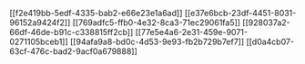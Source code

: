 [[f2e419bb-5edf-4335-bab2-e66e23e1a6ad]]
[[e37e6bcb-23df-4451-8031-96152a9424f2]]
[[769adfc5-ffb0-4e32-8ca3-71ec29061fa5]]
[[928037a2-66df-46de-b91c-c338815ff2cb]]
[[77e5e4a6-2e31-459e-9071-0271105bceb1]]
[[94afa9a8-bd0c-4d53-9e93-fb2b729b7ef7]]
[[d0a4cb07-63cf-476c-bad2-9acf0a679888]]
